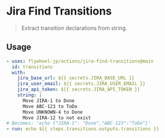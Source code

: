# Jira Find Transitions

> Extract transition declarations from string.

## Usage

```yaml
- uses: flywheel-jp/actions/jira-find-transitions@main
  id: transitions
  with:
    jira_base_url: ${{ secrets.JIRA_BASE_URL }}
    jira_user_email: ${{ secrets.JIRA_USER_EMAIL }}
    jira_api_token: ${{ secrets.JIRA_API_TOKEN }}
    string: |
      Move JIRA-1 to Done
      Move ABC-123 to ToDo
      Move UNKNOWN-4 to Done
      Move JIRA-12 to not exist
# Becomes: 'echo {"JIRA-1": "Done","ABC-123":"ToDo"}'
- run: echo ${{ steps.transitions.outputs.transitions }}
```
